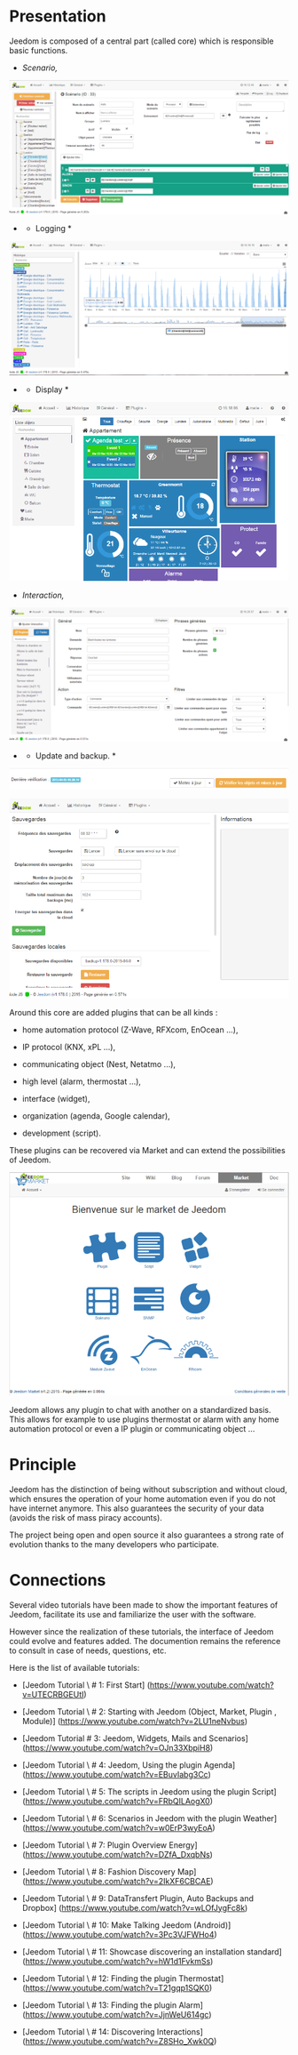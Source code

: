 Presentation
===

Jeedom is composed of a central part (called core) which is responsible
basic functions.

-   *Scenario,*

![Page Scénario](../images/doc-presentation-scenario.png)

-   * Logging *

![Page Historique](../images/doc-presentation-historique.png)

-   * Display *

![Page Dashboard](../images/doc-presentation-affichage.png)

-   *Interaction,*

![Page Interaction](../images/doc-presentation-interaction.png)

-   * Update and backup. *

![Page Mise à jour](../images/doc-presentation-maj.png)

![Page Sauvegarde](../images/doc-presentation-sauvegarde.png)

Around this core are added plugins that can be
all kinds :

-   home automation protocol (Z-Wave, RFXcom, EnOcean ...),

-   IP protocol (KNX, xPL ...),

-   communicating object (Nest, Netatmo ...),

-   high level (alarm, thermostat ...),

-   interface (widget),

-   organization (agenda, Google calendar),

-   development (script).

These plugins can be recovered via Market and can extend
the possibilities of Jeedom.

![Page Market](../images/doc-presentation-market.png)

Jeedom allows any plugin to chat with another on a
standardized basis. This allows for example to use plugins
thermostat or alarm with any home automation protocol or even a
IP plugin or communicating object ...

Principle
===

Jeedom has the distinction of being without subscription and without cloud, which
ensures the operation of your home automation even if you
do not have internet anymore. This also guarantees the security of your data
(avoids the risk of mass piracy accounts).

The project being open and open source it also guarantees a strong
rate of evolution thanks to the many developers who participate.

Connections
===

Several video tutorials have been made to show the
important features of Jeedom, facilitate its use and
familiarize the user with the software.

However since the realization of these tutorials, the interface of Jeedom
could evolve and features added. The documention remains
the reference to consult in case of needs, questions, etc.

Here is the list of available tutorials:

-   [Jeedom Tutorial \ # 1: First
    Start] (https://www.youtube.com/watch?v=UTECRBGEUtI)

-   [Jeedom Tutorial \ # 2: Starting with Jeedom (Object, Market, Plugin
    , Module)] (https://www.youtube.com/watch?v=2LU1neNvbus)

-   [Jeedom Tutorial # 3: Jeedom, Widgets, Mails and
    Scenarios] (https://www.youtube.com/watch?v=OJn33XbpiH8)

-   [Jeedom Tutorial \ # 4: Jeedom, Using the plugin
    Agenda] (https://www.youtube.com/watch?v=EBuvIabg3Cc)

-   [Jeedom Tutorial \ # 5: The scripts in Jeedom using the plugin
    Script] (https://www.youtube.com/watch?v=FRbQILAogX0)

-   [Jeedom Tutorial \ # 6: Scenarios in Jeedom with the plugin
    Weather] (https://www.youtube.com/watch?v=w0ErP3wyEoA)

-   [Jeedom Tutorial \ # 7: Plugin Overview
    Energy] (https://www.youtube.com/watch?v=DZfA_DxqbNs)

-   [Jeedom Tutorial \ # 8: Fashion Discovery
    Map] (https://www.youtube.com/watch?v=2IkXF6CBCAE)

-   [Jeedom Tutorial \ # 9: DataTransfert Plugin, Auto Backups and
    Dropbox] (https://www.youtube.com/watch?v=wLOfJygFc8k)

-   [Jeedom Tutorial \ # 10: Make Talking
    Jeedom (Android)] (https://www.youtube.com/watch?v=3Pc3VJFWHo4)

-   [Jeedom Tutorial \ # 11: Showcase discovering an installation
    standard] (https://www.youtube.com/watch?v=hW1d1FvkmSs)

-   [Jeedom Tutorial \ # 12: Finding the plugin
    Thermostat] (https://www.youtube.com/watch?v=T21gqp1SQK0)

-   [Jeedom Tutorial \ # 13: Finding the plugin
    Alarm] (https://www.youtube.com/watch?v=JjnWeU614gc)

-   [Jeedom Tutorial \ # 14: Discovering
    Interactions] (https://www.youtube.com/watch?v=Z8SHo_Xwk0Q)